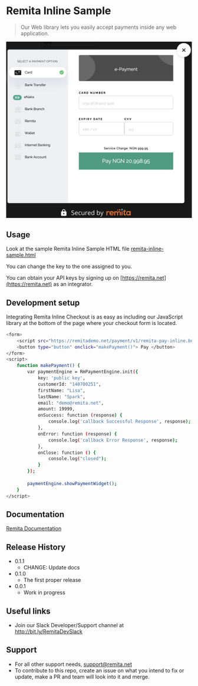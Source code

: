 # Remita Inline Sample
> Our Web library lets you easily accept payments inside any web application.


![](payment-image.png)

## Usage

Look at the sample Remita Inline Sample HTML file [remita-inline-sample.html](remita-inline-sample.html)

You can change the key to the one assigned to you.

You can obtain your API keys by signing up on [https://remita.net](https://remita.net) as an integrator.

## Development setup

Integrating Remita Inline Checkout is as easy as including our JavaScript library at the bottom of the page where your checkout form is located.

```sh
<form>
    <script src="https://remitademo.net/payment/v1/remita-pay-inline.bundle.js"></script>
    <button type="button" onclick="makePayment()"> Pay </button> 
</form>
<script>
    function makePayment() {
        var paymentEngine = RmPaymentEngine.init({
            key: 'public key',
            customerId: "140700251",
            firstName: "Lisa",
            lastName: "Spark",
            email: "demo@remita.net",
            amount: 19999,
            onSuccess: function (response) {
                console.log('callback Successful Response', response);
            },
            onError: function (response) {
                console.log('callback Error Response', response);
            },
            onClose: function () {
                console.log("closed");
            }
        });
    
        paymentEngine.showPaymentWidget();
    }
</script>

```
## Documentation
[Remita Documentation](https://remita.net/developers/)

## Release History

* 0.1.1
    * CHANGE: Update docs
* 0.1.0
    * The first proper release
* 0.0.1
    * Work in progress


## Useful links
* Join our Slack Developer/Support channel at http://bit.ly/RemitaDevSlack
    
## Support
- For all other support needs, support@remita.net
- To contribute to this repo, create an issue on what you intend to fix or update, make a PR and team will look into it and merge.
